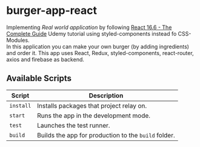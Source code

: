 # burger-app-react

Implementing *Real world application* by following [React 16.6 - The Complete Guide](https://www.udemy.com/react-the-complete-guide-incl-redux/) Udemy tutorial using styled-components instead fo CSS-Modules. <br>
In this application you can make your own burger (by adding ingredients) and order it. This app uses React, Redux, styled-components, react-router, axios and firebase as backend.

## Available Scripts

Script          | Description 
-----           | -----------
`install`       | Installs packages that project relay on.
`start`         | Runs the app in the development mode.
`test`          | Launches the test runner.
`build`         | Builds the app for production to the `build` folder.